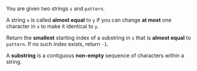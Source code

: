 You are given two strings `s` and `pattern`.

A string `x` is called **almost equal** to `y` if you can change **at most** one character in `x` to make it identical to `y`.

Return the **smallest** starting index of a substring in `s` that is **almost equal** to `pattern`. If no such index exists, return `-1`.

A **substring** is a contiguous **non-empty** sequence of characters within a string.